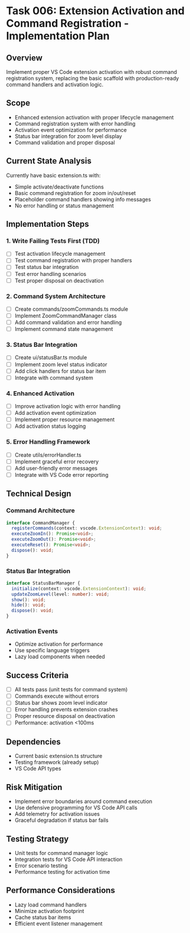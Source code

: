 # Task 006: Extension Activation and Command Registration - Implementation Plan

## Overview
Implement proper VS Code extension activation with robust command registration system, replacing the basic scaffold with production-ready command handlers and activation logic.

## Scope
- Enhanced extension activation with proper lifecycle management
- Command registration system with error handling
- Activation event optimization for performance
- Status bar integration for zoom level display
- Command validation and proper disposal

## Current State Analysis
Currently have basic extension.ts with:
- Simple activate/deactivate functions
- Basic command registration for zoom in/out/reset
- Placeholder command handlers showing info messages
- No error handling or status management

## Implementation Steps

### 1. Write Failing Tests First (TDD)
- [ ] Test activation lifecycle management
- [ ] Test command registration with proper handlers
- [ ] Test status bar integration
- [ ] Test error handling scenarios
- [ ] Test proper disposal on deactivation

### 2. Command System Architecture
- [ ] Create commands/zoomCommands.ts module
- [ ] Implement ZoomCommandManager class
- [ ] Add command validation and error handling
- [ ] Implement command state management

### 3. Status Bar Integration
- [ ] Create ui/statusBar.ts module
- [ ] Implement zoom level status indicator
- [ ] Add click handlers for status bar item
- [ ] Integrate with command system

### 4. Enhanced Activation
- [ ] Improve activation logic with error handling
- [ ] Add activation event optimization
- [ ] Implement proper resource management
- [ ] Add activation status logging

### 5. Error Handling Framework
- [ ] Create utils/errorHandler.ts
- [ ] Implement graceful error recovery
- [ ] Add user-friendly error messages
- [ ] Integrate with VS Code error reporting

## Technical Design

### Command Architecture
```typescript
interface CommandManager {
  registerCommands(context: vscode.ExtensionContext): void;
  executeZoomIn(): Promise<void>;
  executeZoomOut(): Promise<void>;
  executeReset(): Promise<void>;
  dispose(): void;
}
```

### Status Bar Integration
```typescript
interface StatusBarManager {
  initialize(context: vscode.ExtensionContext): void;
  updateZoomLevel(level: number): void;
  show(): void;
  hide(): void;
  dispose(): void;
}
```

### Activation Events
- Optimize activation for performance
- Use specific language triggers
- Lazy load components when needed

## Success Criteria
- [ ] All tests pass (unit tests for command system)
- [ ] Commands execute without errors
- [ ] Status bar shows zoom level indicator
- [ ] Error handling prevents extension crashes
- [ ] Proper resource disposal on deactivation
- [ ] Performance: activation <100ms

## Dependencies
- Current basic extension.ts structure
- Testing framework (already setup)
- VS Code API types

## Risk Mitigation
- Implement error boundaries around command execution
- Use defensive programming for VS Code API calls
- Add telemetry for activation issues
- Graceful degradation if status bar fails

## Testing Strategy
- Unit tests for command manager logic
- Integration tests for VS Code API interaction
- Error scenario testing
- Performance testing for activation time

## Performance Considerations
- Lazy load command handlers
- Minimize activation footprint
- Cache status bar items
- Efficient event listener management